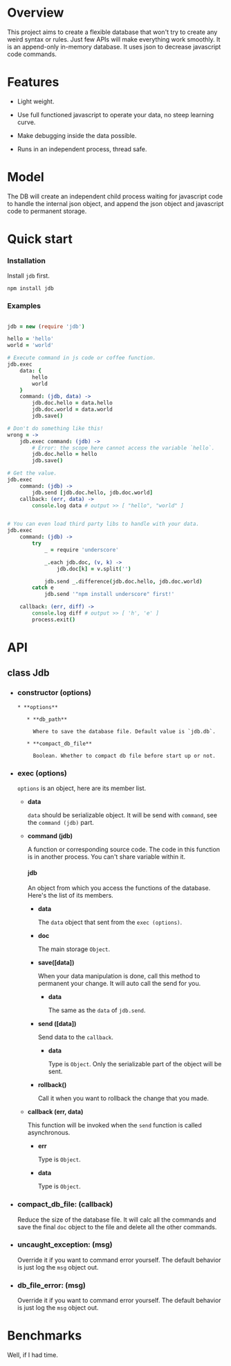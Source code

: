 # Overview

This project aims to create a flexible database that won't try to create any weird syntax or rules.
Just few APIs will make everything work smoothly.
It is an append-only in-memory database.
It uses json to decrease javascript code commands.

# Features

* Light weight.

* Use full functioned javascript to operate your data, no steep learning curve.

* Make debugging inside the data possible.

* Runs in an independent process, thread safe.


# Model

The DB will create an independent child process waiting for javascript code to handle the internal json
object, and append the json object and javascript code to permanent storage.

# Quick start

### Installation

Install `jdb` first.

    npm install jdb

### Examples

```coffeescript

jdb = new (require 'jdb')

hello = 'hello'
world = 'world'

# Execute command in js code or coffee function.
jdb.exec
    data: {
        hello
        world
    }
    command: (jdb, data) ->
        jdb.doc.hello = data.hello
        jdb.doc.world = data.world
        jdb.save()

# Don't do something like this!
wrong = ->
    jdb.exec command: (jdb) ->
        # Error: the scope here cannot access the variable `hello`.
        jdb.doc.hello = hello
        jdb.save()

# Get the value.
jdb.exec
    command: (jdb) ->
        jdb.send [jdb.doc.hello, jdb.doc.world]
    callback: (err, data) ->
        console.log data # output >> [ "hello", "world" ]


# You can even load third party libs to handle with your data.
jdb.exec
    command: (jdb) ->
        try
            _ = require 'underscore'

            _.each jdb.doc, (v, k) ->
                jdb.doc[k] = v.split('')

            jdb.send _.difference(jdb.doc.hello, jdb.doc.world)
        catch e
            jdb.send '"npm install underscore" first!'

    callback: (err, diff) ->
        console.log diff # output >> [ 'h', 'e' ]
        process.exit()


```

# API

## class Jdb

* ### constructor (options)

      * **options**

         * **db_path**

           Where to save the database file. Default value is `jdb.db`.

         * **compact_db_file**

           Boolean. Whether to compact db file before start up or not.

* ### exec (options)

  `options` is an object, here are its member list.

  * **data**

      `data` should be serializable object. It will be send with `command`, see the `command (jdb)` part.

  * **command (jdb)**

      A function or corresponding source code.
      The code in this function is in another process.
      You can't share variable within it.

      #### jdb

      An object from which you access the functions of the database. Here's the list of its members.

      * **data**

         The `data` object that sent from the `exec (options)`.

      * **doc**

         The main storage `Object`.

      * **save([data])**

         When your data manipulation is done, call this method to permanent your change. It will auto call the send for you.

         * **data**

             The same as the `data` of `jdb.send`.

      * **send ([data])**

         Send data to the `callback`.

         * **data**

             Type is `Object`. Only the serializable part of the object will be sent.

      * **rollback()**

         Call it when you want to rollback the change that you made.

  * **callback (err, data)**

     This function will be invoked when the `send` function is called asynchronous.

      * **err**

         Type is `Object`.

      * **data**

         Type is `Object`.



* ### compact_db_file: (callback)

  Reduce the size of the database file. It will calc all the commands and save the final `doc` object to the file and delete all the other commands.

* ### uncaught_exception: (msg)
  Override it if you want to command error yourself. The default behavior is just log the `msg` object out.

* ### db_file_error: (msg)
  Override it if you want to command error yourself. The default behavior is just log the `msg` object out.

# Benchmarks

Well, if I had time.
